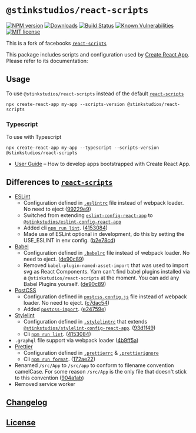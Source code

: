 # `@stinkstudios/react-scripts`

[![NPM version][npm-img]][npm-url] [![Downloads][downloads-img]][npm-url] [![Build Status][travis-img]][travis-url] [![Known Vulnerabilities][snyk-img]][snyk-url] [![MIT license][mit-img]][mit-url]

This is a fork of facebooks [`react-scripts`]

This package includes scripts and configuration used by [Create React App](https://github.com/facebook/create-react-app).<br>
Please refer to its documentation:

## Usage

To use `@stinkstudios/react-scripts` instead of the default [`react-scripts`]

`npx create-react-app my-app --scripts-version @stinkstudios/react-scripts`

### Typescript

To use with Typescript

`npx create-react-app my-app --typescript --scripts-version @stinkstudios/react-scripts`

- [User Guide](https://github.com/Stinkstudios/npm-packages/blob/master/packages/react-scripts/template/README.md) – How to develop apps bootstrapped with Create React App.

## Differences to [`react-scripts`]

- [ESLint]
  - Configuration defined in [`.eslintrc`] file instead of webpack loader. No need to eject ([99229e9](https://github.com/Stinkstudios/npm-packages/commit/99229e9))
  - Switched from extending [`eslint-config-react-app`] to [`@stinkstudios/eslint-config-react-app`]
  - Added cli [`npm run lint`]. ([4153084](https://github.com/Stinkstudios/npm-packages/commit/4153084))
  - Made use of ESLint optional in development, do this by setting the USE_ESLINT in env config. ([b2e78cd](https://github.com/Stinkstudios/npm-packages/commit/b2e78cd))
- [Babel]
  - Configuration defined in [`.babelrc`] file instead of webpack loader. No need to eject. ([de90c89](https://github.com/Stinkstudios/npm-packages/commit/de90c89))
  - Removed `babel-plugin-named-asset-import` that was used to import svg as React Components. Yarn can't find babel plugins installed via a `@stinkstudios/react-scripts` at the moment. You can add any Babel Plugins yourself. ([de90c89](https://github.com/Stinkstudios/npm-packages/commit/de90c89#diff-a7f98c18479be87c9f33e7604dbd1a09L247))
- [PostCSS]
  - Configuration defined in [`postcss.config.js`] file instead of webpack loader. No need to eject. ([c7dac54](https://github.com/Stinkstudios/npm-packages/commit/c7dac54))
  - Added [`postcss-import`]. ([e24759e](https://github.com/Stinkstudios/npm-packages/commit/e24759e))
- [Stylelint]
  - Configuration defined in [`.stylelintrc`] that extends [`@stinkstudios/stylelint-config-react-app`]. ([93d1f49](https://github.com/Stinkstudios/npm-packages/commit/93d1f49))
  - Cli [`npm run lint`]. ([4153084](https://github.com/Stinkstudios/npm-packages/commit/4153084))
- `.graphql` file support via webpack loader ([4b9ff5a](https://github.com/Stinkstudios/npm-packages/commit/4b9ff5a))
- [Prettier]
  - Configuration defined in [`.prettierrc`] & [`.prettierignore`]
  - Cli [`npm run format`]. ([172ae22](https://github.com/Stinkstudios/npm-packages/commit/172ae22))
- Renamed `/src/App` to `/src/app` to conform to filename convention camelCase. For some reason `/src/App` is the only file that doesn't stick to this convention ([904a1ab](https://github.com/Stinkstudios/npm-packages/commit/904a1ab))
- Removed service worker

## [Changelog](https://github.com/Stinkstudios/npm-packages/blob/master/packages/react-scripts/CHANGELOG.md)

## [License](https://github.com/Stinkstudios/npm-packages/blob/master/packages/react-scripts/LICENSE)

[downloads-img]: https://img.shields.io/npm/dm/@stinkstudios/react-scripts.svg?style=flat-square
[npm-img]: https://img.shields.io/npm/v/@stinkstudios/react-scripts.svg?style=flat-square
[npm-url]: https://npmjs.org/package/@stinkstudios/react-scripts
[travis-img]: https://travis-ci.com/Stinkstudios/npm-packages.svg?style=flat-square
[travis-url]: https://travis-ci.com/Stinkstudios/npm-packages
[snyk-img]: https://snyk.io/test/github/Stinkstudios/npm-packages/badge.svg?targetFile=packages%2Freact-scripts%2Fpackage.json
[snyk-url]: https://snyk.io/test/github/Stinkstudios/npm-packages?targetFile=packages%2Freact-scripts%2Fpackage.json
[mit-img]: http://img.shields.io/badge/license-MIT-brightgreen.svg
[mit-url]: http://opensource.org/licenses/MIT
[`.prettierrc`]: https://github.com/facebook/create-react-app/tree/master/packages/react-scripts/template/.prettierrc
[`.prettierignore`]: https://github.com/facebook/create-react-app/tree/master/packages/react-scripts/template/.prettierignore
[`react-scripts`]: https://github.com/facebook/create-react-app/tree/master/packages/react-scripts
[`.eslintrc`]: https://github.com/facebook/create-react-app/tree/master/packages/react-scripts/template/.eslintrc
[`.stylelintrc`]: https://github.com/facebook/create-react-app/tree/master/packages/react-scripts/template/.stylelintrc
[`.babelrc`]: https://github.com/facebook/create-react-app/tree/master/packages/react-scripts/template/.babelrc
[`postcss.config.js`]: https://github.com/facebook/create-react-app/tree/master/packages/react-scripts/template/postcss.config.js
[postcss]: https://postcss.org/
[babel]: https://babeljs.io/
[eslint]: https://eslint.org/
[`eslint-config-react-app`]: https://github.com/facebook/create-react-app/tree/master/packages/eslint-config-react-app
[`@stinkstudios/eslint-config-react-app`]: https://github.com/Stinkstudios/npm-packages/tree/master/packages/eslint-config-react-app
[`@stinkstudios/stylelint-config-react-app`]: https://github.com/Stinkstudios/npm-packages/tree/master/packages/stylelint-config-react-app
[`npm run lint`]: https://github.com/Stinkstudios/npm-packages/blob/master/packages/react-scripts/template/README.md#npm-run-lint
[`postcss-import`]: https://github.com/postcss/postcss-import
[stylelint]: https://stylelint.io/
[`npm run format`]: https://github.com/Stinkstudios/npm-packages/blob/master/packages/react-scripts/template/README.md#npm-run-format
[prettier]: https://prettier.io/
